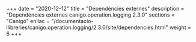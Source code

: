 +++
date        = "2020-12-12"
title       = "Dependències externes"
description = "Dependències externes canigo.operation.logging 2.3.0"
sections    = "Canigó"
enllac		= "/documentacio-llibreries/canigo.operation.logging/2.3.0/site/dependencies.html"
weight		= 6
+++
